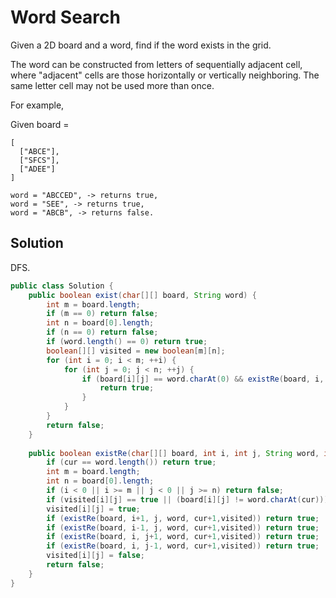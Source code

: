 # Word Search

Given a 2D board and a word, find if the word exists in the grid.

The word can be constructed from letters of sequentially adjacent cell, where "adjacent" cells are those horizontally or vertically neighboring. The same letter cell may not be used more than once.

For example,

Given board =

    [
      ["ABCE"],
      ["SFCS"],
      ["ADEE"]
    ]
    
    word = "ABCCED", -> returns true,
    word = "SEE", -> returns true,
    word = "ABCB", -> returns false.

## Solution

DFS.

```java
public class Solution {
    public boolean exist(char[][] board, String word) {
        int m = board.length;
        if (m == 0) return false;
        int n = board[0].length;
        if (n == 0) return false;
        if (word.length() == 0) return true;
        boolean[][] visited = new boolean[m][n];
        for (int i = 0; i < m; ++i) {
            for (int j = 0; j < n; ++j) {
                if (board[i][j] == word.charAt(0) && existRe(board, i, j, word, 0, visited)) {
                    return true;
                }
            }
        }
        return false;
    }
    
    public boolean existRe(char[][] board, int i, int j, String word, int cur, boolean[][] visited) {
        if (cur == word.length()) return true;
        int m = board.length;
        int n = board[0].length;
        if (i < 0 || i >= m || j < 0 || j >= n) return false;
        if (visited[i][j] == true || (board[i][j] != word.charAt(cur))) return false;
        visited[i][j] = true;
        if (existRe(board, i+1, j, word, cur+1,visited)) return true;
        if (existRe(board, i-1, j, word, cur+1,visited)) return true;
        if (existRe(board, i, j+1, word, cur+1,visited)) return true;
        if (existRe(board, i, j-1, word, cur+1,visited)) return true;
        visited[i][j] = false;
        return false;
    }
}
```